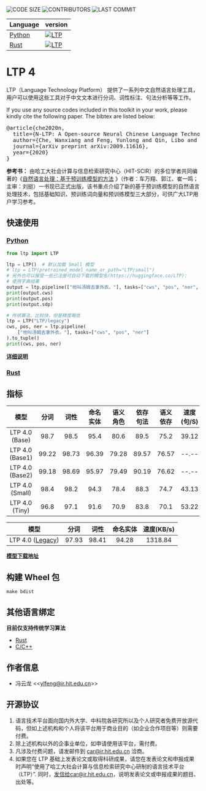 ![CODE SIZE](https://img.shields.io/github/languages/code-size/HIT-SCIR/ltp)
![CONTRIBUTORS](https://img.shields.io/github/contributors/HIT-SCIR/ltp)
![LAST COMMIT](https://img.shields.io/github/last-commit/HIT-SCIR/ltp)

| Language                             | version                                                                                       |
|--------------------------------------| --------------------------------------------------------------------------------------------- |
| [Python](python/interface/README.md) | [![LTP](https://img.shields.io/pypi/v/ltp?label=LTP4%20ALPHA)](https://pypi.org/project/ltp)  |
| [Rust](rust/ltp/README.md)           | [![LTP](https://img.shields.io/crates/d/ltp?label=LTP%20Alpha)](https://crates.io/crates/ltp) |

# LTP 4

LTP（Language Technology Platform） 提供了一系列中文自然语言处理工具，用户可以使用这些工具对于中文文本进行分词、词性标注、句法分析等等工作。

If you use any source codes included in this toolkit in your work, please kindly cite the following paper. The bibtex
are listed below:

<pre>
@article{che2020n,
  title={N-LTP: A Open-source Neural Chinese Language Technology Platform with Pretrained Models},
  author={Che, Wanxiang and Feng, Yunlong and Qin, Libo and Liu, Ting},
  journal={arXiv preprint arXiv:2009.11616},
  year={2020}
}
</pre>

**参考书：**
由哈工大社会计算与信息检索研究中心（HIT-SCIR）的多位学者共同编著的《[自然语言处理：基于预训练模型的方法](https://item.jd.com/13344628.html)
》（作者：车万翔、郭江、崔一鸣；主审：刘挺）一书现已正式出版，该书重点介绍了新的基于预训练模型的自然语言处理技术，包括基础知识、预训练词向量和预训练模型三大部分，可供广大LTP用户学习参考。

## 快速使用

### [Python](python/interface/README.md)

```python
from ltp import LTP

ltp = LTP()  # 默认加载 Small 模型
# ltp = LTP(pretrained_model_name_or_path="LTP/small")
# 另外也可以接受一些已注册可自动下载的模型名(https://huggingface.co/LTP):
# 使用字典结果
output = ltp.pipeline(["他叫汤姆去拿外衣。"], tasks=["cws", "pos", "ner", "srl", "dep", "sdp"])
print(output.cws)
print(output.pos)
print(output.sdp)

# 传统算法，比较快，但是精度略低
ltp = LTP("LTP/legacy")
cws, pos, ner = ltp.pipeline(
    ["他叫汤姆去拿外衣。"], tasks=["cws", "pos", "ner"]
).to_tuple()
print(cws, pos, ner)
```

**[详细说明](python/interface/docs/quickstart.rst)**

### [Rust](rust/ltp/README.md)

## 指标

|       模型        |  分词   |  词性   | 命名实体  | 语义角色  | 依存句法  | 语义依存  | 速度(句/S) |
| :-------------: | :---: | :---: | :---: | :---: | :---: | :---: | :-----: |
| LTP 4.0 (Base)  | 98.7  | 98.5  | 95.4  | 80.6  | 89.5  | 75.2  |  39.12  |
| LTP 4.0 (Base1) | 99.22 | 98.73 | 96.39 | 79.28 | 89.57 | 76.57 |  --.--  |
| LTP 4.0 (Base2) | 99.18 | 98.69 | 95.97 | 79.49 | 90.19 | 76.62 |  --.--  |
| LTP 4.0 (Small) | 98.4  | 98.2  | 94.3  | 78.4  | 88.3  | 74.7  |  43.13  |
| LTP 4.0 (Tiny)  | 96.8  | 97.1  | 91.6  | 70.9  | 83.8  | 70.1  |  53.22  |

|                   模型                   |  分词   |  词性   | 命名实体  | 速度(KB/s) |
| :------------------------------------: | :---: | :---: | :---: | :------: |
| LTP 4.0 ([Legacy](rust/ltp/README.md)) | 97.93 | 98.41 | 94.28 | 1318.84  |

**[模型下载地址](https://huggingface.co/LTP)**

## 构建 Wheel 包

```shell script
make bdist
```

## 其他语言绑定

**目前仅支持传统学习算法**

- [Rust](rust/ltp)
- [C/C++](rust/ltp-cffi)

## 作者信息

- 冯云龙 \<\<[ylfeng@ir.hit.edu.cn](mailto:ylfeng@ir.hit.edu.cn)>>

## 开源协议

1. 语言技术平台面向国内外大学、中科院各研究所以及个人研究者免费开放源代码，但如上述机构和个人将该平台用于商业目的（如企业合作项目等）则需要付费。
2. 除上述机构以外的企事业单位，如申请使用该平台，需付费。
3. 凡涉及付费问题，请发邮件到 car@ir.hit.edu.cn 洽商。
4. 如果您在 LTP 基础上发表论文或取得科研成果，请您在发表论文和申报成果时声明“使用了哈工大社会计算与信息检索研究中心研制的语言技术平台（LTP）”.
   同时，发信给car@ir.hit.edu.cn，说明发表论文或申报成果的题目、出处等。
